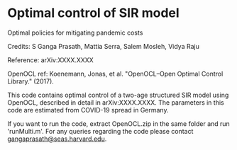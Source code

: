 # Optimal control of SIR model

Optimal policies for mitigating pandemic costs

Credits: S Ganga Prasath, Mattia Serra, Salem Mosleh, Vidya Raju

Reference: arXiv:XXXX.XXXX


OpenOCL ref: Koenemann, Jonas, et al. "OpenOCL–Open Optimal
Control Library." (2017).

This code contains optimal control of a two-age structured SIR model using OpenOCL,
described in detail in arXiv:XXXX.XXXX. The parameters in this code are estimated from
COVID-19 spread in Germany.

If you want to run the code, extract OpenOCL.zip in the same folder and run 'runMulti.m'.
For any queries regarding the code please contact gangaprasath@seas.harvard.edu.
